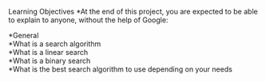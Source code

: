 Learning Objectives
*At the end of this project, you are expected to be able to explain to anyone, without the help of Google:<br>

*General<br>
*What is a search algorithm<br>
*What is a linear search<br>
*What is a binary search<br>
*What is the best search algorithm to use depending on your needs<br>